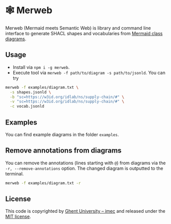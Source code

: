 # 🕸 Merweb

Merweb (Mermaid meets Semantic Web) is library and command line interface to 
generate SHACL shapes and vocabularies from [Mermaid class diagrams](https://mermaid-js.github.io/mermaid/#/classDiagram).

## Usage

- Install via `npm i -g merweb`.
- Execute tool via `merweb -f path/to/diagram -s path/to/jsonld`.
You can try
```bash
merweb -f examples/diagram.txt \
  -s shapes.jsonld \
  -b "sc=https://w3id.org/idlab/ns/supply-chain/#" \
  -v "sc=https://w3id.org/idlab/ns/supply-chain/#" \
  -c vocab.jsonld
```

## Examples

You can find example diagrams in the folder `examples`.

## Remove annotations from diagrams

You can remove the annotations (lines starting with `@`) from diagrams via the `-r, --remove-annotations` option.
The changed diagram is outputted to the terminal.

```bash
merweb -f examples/diagram.txt -r
```

## License

This code is copyrighted by [Ghent University – imec](http://idlab.ugent.be/) and 
released under the [MIT license](http://opensource.org/licenses/MIT).